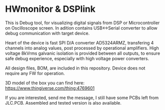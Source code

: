 # HWmonitor & DSPlink

This is Debug tool, for visualizing digital signals from DSP or Microcontroller on Oscilloscope screen. In adition contains USB<->Serial converter to allow debug 
communication with target device.

Heart of the device is fast SPI D/A converter AD5324ARMZ, transfering 4 channels into analog values, post processed by operational amplifiers. High voltage 8kVrms galvanic isolation is provided between all outputs, to ensure safe debug experience, especially with high voltage power converters. 

All design files, BOM, are included in this repository. Device does not require any FW for operation.

3D model of the box you can find here:
https://www.thingiverse.com/thing:4769601

If you are interested, send me the message, I still have some PCBs left from JLC.PCB. Assembled and tested version is also available.




